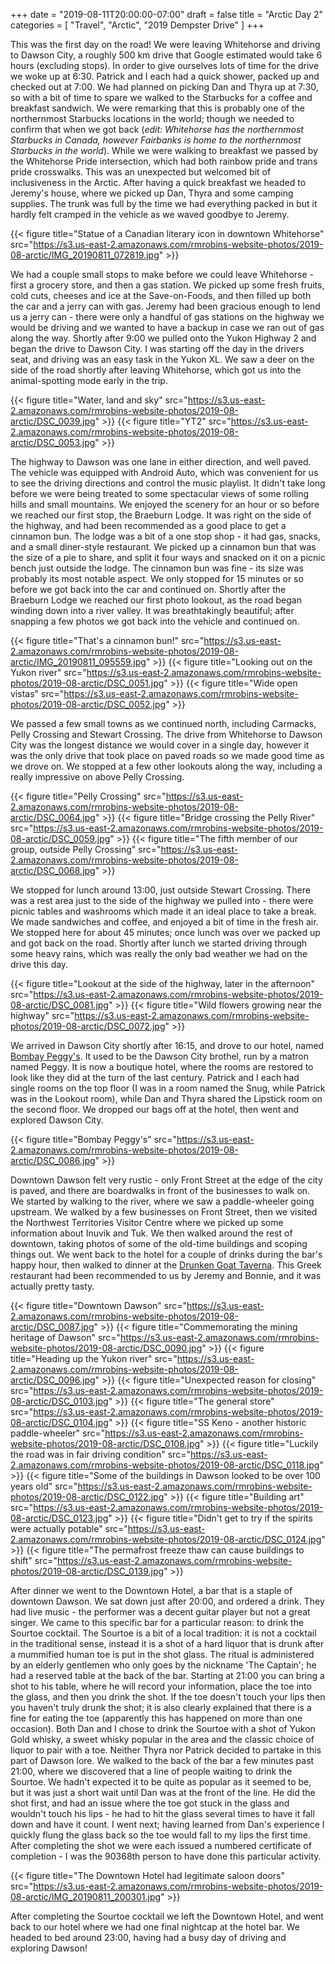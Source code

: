 +++
date = "2019-08-11T20:00:00-07:00"
draft = false
title = "Arctic Day 2"
categories = [ "Travel", "Arctic", "2019 Dempster Drive" ]
+++

This was the first day on the road! We were leaving Whitehorse and driving to Dawson City, a roughly 500 km drive that Google estimated would take 6 hours (excluding stops). In order to give ourselves lots of time for the drive we woke up at 6:30. Patrick and I each had a quick shower, packed up and checked out at 7:00. We had planned on picking Dan and Thyra up at 7:30, so with a bit of time to spare we walked to the Starbucks for a coffee and breakfast sandwich. We were remarking that this is probably one of the northernmost Starbucks locations in the world; though we needed to confirm that when we got back (*edit: Whitehorse has the northernmost Starbucks in Canada, however Fairbanks is home to the northernmost Starbucks in the world*). While we were walking to breakfast we passed by the Whitehorse Pride intersection, which had both rainbow pride and trans pride crosswalks. This was an unexpected but welcomed bit of inclusiveness in the Arctic. After having a quick breakfast we headed to Jeremy's house, where we picked up Dan, Thyra and some camping supplies. The trunk was full by the time we had everything packed in but it hardly felt cramped in the vehicle as we waved goodbye to Jeremy.

{{< figure title="Statue of a Canadian literary icon in downtown Whitehorse" src="https://s3.us-east-2.amazonaws.com/rmrobins-website-photos/2019-08-arctic/IMG_20190811_072819.jpg" >}}

We had a couple small stops to make before we could leave Whitehorse - first a grocery store, and then a gas station. We picked up some fresh fruits, cold cuts, cheeses and ice at the Save-on-Foods, and then filled up both the car and a jerry can with gas. Jeremy had been gracious enough to lend us a jerry can - there were only a handful of gas stations on the highway we would be driving and we wanted to have a backup in case we ran out of gas along the way. Shortly after 9:00 we pulled onto the Yukon Highway 2 and began the drive to Dawson City. I was starting off the day in the drivers seat, and driving was an easy task in the Yukon XL. We saw a deer on the side of the road shortly after leaving Whitehorse, which got us into the animal-spotting mode early in the trip.

{{< figure title="Water, land and sky" src="https://s3.us-east-2.amazonaws.com/rmrobins-website-photos/2019-08-arctic/DSC_0039.jpg" >}}
{{< figure title="YT2" src="https://s3.us-east-2.amazonaws.com/rmrobins-website-photos/2019-08-arctic/DSC_0053.jpg" >}}

The highway to Dawson was one lane in either direction, and well paved. The vehicle was equipped with Android Auto, which was convenient for us to see the driving directions and control the music playlist. It didn't take long before we were being treated to some spectacular views of some rolling hills and small mountains. We enjoyed the scenery for an hour or so before we reached our first stop, the Braeburn Lodge. It was right on the side of the highway, and had been recommended as a good place to get a cinnamon bun. The lodge was a bit of a one stop shop - it had gas, snacks, and a small diner-style restaurant. We picked up a cinnamon bun that was the size of a pie to share, and split it four ways and snacked on it on a picnic bench just outside the lodge. The cinnamon bun was fine - its size was probably its most notable aspect. We only stopped for 15 minutes or so before we got back into the car and continued on. Shortly after the Braeburn Lodge we reached our first photo lookout, as the road began winding down into a river valley. It was breathtakingly beautiful; after snapping a few photos we got back into the vehicle and continued on.

{{< figure title="That's a cinnamon bun!" src="https://s3.us-east-2.amazonaws.com/rmrobins-website-photos/2019-08-arctic/IMG_20190811_095559.jpg" >}}
{{< figure title="Looking out on the Yukon river" src="https://s3.us-east-2.amazonaws.com/rmrobins-website-photos/2019-08-arctic/DSC_0051.jpg" >}}
{{< figure title="Wide open vistas" src="https://s3.us-east-2.amazonaws.com/rmrobins-website-photos/2019-08-arctic/DSC_0052.jpg" >}}

We passed a few small towns as we continued north, including Carmacks, Pelly Crossing and Stewart Crossing. The drive from Whitehorse to Dawson City was the longest distance we would cover in a single day, however it was the only drive that took place on paved roads so we made good time as we drove on. We stopped at a few other lookouts along the way, including a really impressive on above Pelly Crossing.

{{< figure title="Pelly Crossing" src="https://s3.us-east-2.amazonaws.com/rmrobins-website-photos/2019-08-arctic/DSC_0064.jpg" >}}
{{< figure title="Bridge crossing the Pelly River" src="https://s3.us-east-2.amazonaws.com/rmrobins-website-photos/2019-08-arctic/DSC_0059.jpg" >}}
{{< figure title="The fifth member of our group, outside Pelly Crossing" src="https://s3.us-east-2.amazonaws.com/rmrobins-website-photos/2019-08-arctic/DSC_0068.jpg" >}}

We stopped for lunch around 13:00, just outside Stewart Crossing. There was a rest area just to the side of the highway we pulled into - there were picnic tables and washrooms which made it an ideal place to take a break. We made sandwiches and coffee, and enjoyed a bit of time in the fresh air. We stopped here for about 45 minutes; once lunch was over we packed up and got back on the road. Shortly after lunch we started driving through some heavy rains, which was really the only bad weather we had on the drive this day.

{{< figure title="Lookout at the side of the highway, later in the afternoon" src="https://s3.us-east-2.amazonaws.com/rmrobins-website-photos/2019-08-arctic/DSC_0081.jpg" >}}
{{< figure title="Wild flowers growing near the highway" src="https://s3.us-east-2.amazonaws.com/rmrobins-website-photos/2019-08-arctic/DSC_0072.jpg" >}}

We arrived in Dawson City shortly after 16:15, and drove to our hotel, named [Bombay Peggy's](http://bombaypeggys.com/). It used to be the Dawson City brothel, run by a matron named Peggy. It is now a boutique hotel, where the rooms are restored to look like they did at the turn of the last century. Patrick and I each had single rooms on the top floor (I was in a room named the Snug, while Patrick was in the Lookout room), while Dan and Thyra shared the Lipstick room on the second floor. We dropped our bags off at the hotel, then went and explored Dawson City.

{{< figure title="Bombay Peggy's" src="https://s3.us-east-2.amazonaws.com/rmrobins-website-photos/2019-08-arctic/DSC_0086.jpg" >}}

Downtown Dawson felt very rustic - only Front Street at the edge of the city is paved, and there are boardwalks in front of the businesses to walk on. We started by walking to the river, where we saw a paddle-wheeler going upstream. We walked by a few businesses on Front Street, then we visited the Northwest Territories Visitor Centre where we picked up some information about Inuvik and Tuk. We then walked around the rest of downtown, taking photos of some of the old-time buildings and scoping things out. We went back to the hotel for a couple of drinks during the bar's happy hour, then walked to dinner at the [Drunken Goat Taverna](https://www.facebook.com/billygoatpub). This Greek restaurant had been recommended to us by Jeremy and Bonnie, and it was actually pretty tasty.

{{< figure title="Downtown Dawson" src="https://s3.us-east-2.amazonaws.com/rmrobins-website-photos/2019-08-arctic/DSC_0087.jpg" >}}
{{< figure title="Commemorating the mining heritage of Dawson" src="https://s3.us-east-2.amazonaws.com/rmrobins-website-photos/2019-08-arctic/DSC_0090.jpg" >}}
{{< figure title="Heading up the Yukon river" src="https://s3.us-east-2.amazonaws.com/rmrobins-website-photos/2019-08-arctic/DSC_0096.jpg" >}}
{{< figure title="Unexpected reason for closing" src="https://s3.us-east-2.amazonaws.com/rmrobins-website-photos/2019-08-arctic/DSC_0103.jpg" >}}
{{< figure title="The general store" src="https://s3.us-east-2.amazonaws.com/rmrobins-website-photos/2019-08-arctic/DSC_0104.jpg" >}}
{{< figure title="SS Keno - another historic paddle-wheeler" src="https://s3.us-east-2.amazonaws.com/rmrobins-website-photos/2019-08-arctic/DSC_0108.jpg" >}}
{{< figure title="Luckily the road was in fair driving condition" src="https://s3.us-east-2.amazonaws.com/rmrobins-website-photos/2019-08-arctic/DSC_0118.jpg" >}}
{{< figure title="Some of the buildings in Dawson looked to be over 100 years old" src="https://s3.us-east-2.amazonaws.com/rmrobins-website-photos/2019-08-arctic/DSC_0122.jpg" >}}
{{< figure title="Building art" src="https://s3.us-east-2.amazonaws.com/rmrobins-website-photos/2019-08-arctic/DSC_0123.jpg" >}}
{{< figure title="Didn't get to try if the spirits were actually potable" src="https://s3.us-east-2.amazonaws.com/rmrobins-website-photos/2019-08-arctic/DSC_0124.jpg" >}}
{{< figure title="The permafrost freeze thaw can cause buildings to shift" src="https://s3.us-east-2.amazonaws.com/rmrobins-website-photos/2019-08-arctic/DSC_0139.jpg" >}}

After dinner we went to the Downtown Hotel, a bar that is a staple of downtown Dawson. We sat down just after 20:00, and ordered a drink. They had live music - the performer was a decent guitar player but not a great singer. We came to this specific bar for a particular reason: to drink the Sourtoe cocktail. The Sourtoe is a bit of a local tradition: it is not a cocktail in the traditional sense, instead it is a shot of a hard liquor that is drunk after a mummified human toe is put in the shot glass. The ritual is administered by an elderly gentlemen who only goes by the nickname 'The Captain'; he had a reserved table at the back of the bar. Starting at 21:00 you can bring a shot to his table, where he will record your information, place the toe into the glass, and then you drink the shot. If the toe doesn't touch your lips then you haven't truly drunk the shot; it is also clearly explained that there is a fine for eating the toe (apparently this has happened on more than one occasion). Both Dan and I chose to drink the Sourtoe with a shot of Yukon Gold whisky, a sweet whisky popular in the area and the classic choice of liquor to pair with a toe. Neither Thyra nor Patrick decided to partake in this part of Dawson lore. We walked to the back of the bar a few minutes past 21:00, where we discovered that a line of people waiting to drink the Sourtoe. We hadn't expected it to be quite as popular as it seemed to be, but it was just a short wait until Dan was at the front of the line. He did the shot first, and had an issue where the toe got stuck in the glass and wouldn't touch his lips - he had to hit the glass several times to have it fall down and have it count. I went next; having learned from Dan's experience I quickly flung the glass back so the toe would fall to my lips the first time. After completing the shot we were each issued a numbered certificate of completion - I was the 90368th person to have done this particular activity.

{{< figure title="The Downtown Hotel had legitimate saloon doors" src="https://s3.us-east-2.amazonaws.com/rmrobins-website-photos/2019-08-arctic/IMG_20190811_200301.jpg" >}}

After completing the Sourtoe cocktail we left the Downtown Hotel, and went back to our hotel where we had one final nightcap at the hotel bar. We headed to bed around 23:00, having had a busy day of driving and exploring Dawson!
